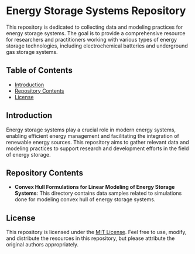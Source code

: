 # Energy Storage Systems Repository

This repository is dedicated to collecting data and modeling practices for energy storage systems. The goal is to provide a comprehensive resource for researchers and practitioners working with various types of energy storage technologies, including electrochemical batteries and underground gas storage systems.

## Table of Contents
- [Introduction](#introduction)
- [Repository Contents](#repository-contents)
- [License](#license)
<!-- - [Usage](#usage) -->
<!-- - [Contributing](#contributing) -->

## Introduction
Energy storage systems play a crucial role in modern energy systems, enabling efficient energy management and facilitating the integration of renewable energy sources. This repository aims to gather relevant data and modeling practices to support research and development efforts in the field of energy storage.

## Repository Contents
- **Convex Hull Formulations for Linear Modeling of Energy Storage Systems**: This directory contains data samples related to simulations done for modeling convex hull of energy storage systems.
<!-- - **Models**: Here, you can find modeling examples, algorithms, and simulation tools for energy storage systems. Feel free to contribute your own models or explore existing ones. -->
<!-- - **Documentation**: This directory includes documentation and guides on using the repository resources, understanding the data, and implementing the models. -->
<!-- - **Examples**: Explore practical examples and case studies showcasing the application of energy storage systems in different scenarios.
- **Contributing**: Guidelines for contributing to the repository, including instructions on submitting new data, models, or documentation.
 -->
<!-- ## Usage
To make the most of this repository, follow these steps:
1. Clone the repository to your local machine using `git clone https://github.com/your-username/energy-storage-systems.git`.
2. Browse the different directories to find the data, models, and documentation you need.
3. Use the provided resources for your research, development, or educational purposes.
4. If you have valuable data, models, or documentation to contribute, follow the guidelines in the [Contributing](#contributing) section.

## Contributing
Contributions to this repository are welcome! If you have datasets, models, or documentation that you believe would be valuable to the energy storage community, please follow the guidelines outlined in the [CONTRIBUTING.md](CONTRIBUTING.md) file. -->

## License
This repository is licensed under the [MIT License](LICENSE). Feel free to use, modify, and distribute the resources in this repository, but please attribute the original authors appropriately.
<!-- 
We hope this repository becomes a valuable resource for researchers, engineers, and enthusiasts interested in energy storage systems.

**Note:** Please refer to the actual file structure and adjust it as needed based on the specific contents and organization of your repository. -->
